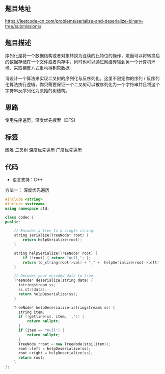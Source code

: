 ## 题目地址
https://leetcode-cn.com/problems/serialize-and-deserialize-binary-tree/submissions/
## 题目描述

序列化是将一个数据结构或者对象转换为连续的比特位的操作，进而可以将转换后的数据存储在一个文件或者内存中，同时也可以通过网络传输到另一个计算机环境，采取相反方式重构得到原数据。

请设计一个算法来实现二叉树的序列化与反序列化。这里不限定你的序列 / 反序列化算法执行逻辑，你只需要保证一个二叉树可以被序列化为一个字符串并且将这个字符串反序列化为原始的树结构。

## 思路

使用先序遍历，深度优先搜索（DFS)

## 标签

困难 二叉树 深度优先遍历 广度优先遍历


## 代码
* 语言支持：C++

方法一：
深度优先遍历

```c++
#include <string>
#include <sstream>
using namespace std;

class Codec {
public:

    // Encodes a tree to a single string.
    string serialize(TreeNode* root) {
        return helpSerialize(root);
    }

    string helpSerialize(TreeNode* root) {
        if (!root) { return "null,"; };
        return to_string(root->val) + "," +  helpSerialize(root->left)  + helpSerialize(root->right);
    }

    // Decodes your encoded data to tree.
    TreeNode* deserialize(string data) {
      istringstream ss;
      ss.str(data);
      return helpDeserialize(ss);
    }

    TreeNode* helpDeserialize(istringstream& ss) {
      string item;
      if (!getline(ss, item, ',')) {
          return nullptr;
      }
      if (item == "null") {
          return nullptr;
      }
      TreeNode *root = new TreeNode(stoi(item));
      root->left = helpDeserialize(ss);
      root->right = helpDeserialize(ss);
      return root;
    }
};

```
